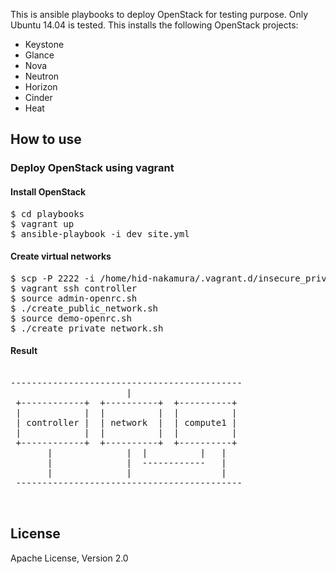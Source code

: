 This is ansible playbooks to deploy OpenStack for testing purpose.
Only Ubuntu 14.04 is tested.
This installs the following OpenStack projects:

* Keystone
* Glance
* Nova
* Neutron
* Horizon
* Cinder
* Heat

## How to use

### Deploy OpenStack using vagrant

#### Install OpenStack

<pre>
$ cd playbooks
$ vagrant up
$ ansible-playbook -i dev site.yml
</pre>

#### Create virtual networks

<pre>
$ scp -P 2222 -i /home/hid-nakamura/.vagrant.d/insecure_private_key ./scripts/* vagrant@localhost:/home/vagrant/
$ vagrant ssh controller
$ source admin-openrc.sh
$ ./create_public_network.sh
$ source demo-openrc.sh
$ ./create_private_network.sh
</pre>

#### Result

<pre>

--------------------------------------------
                      |
 +------------+  +----------+  +----------+
 |            |  |          |  |          |
 | controller |  | network  |  | compute1 |
 |            |  |          |  |          |
 +------------+  +----------+  +----------+
       |              |  |          |   |
       |              |  ------------   |
       |              |                 |
 -------------------------------------------
 
 </pre>

## License

Apache License, Version 2.0
